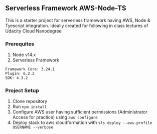 ## Serverless Framework AWS-Node-TS
This is a starter project for serverless framework having AWS, Node & Tyescript integration. Ideally created for following in class lectures of Udacity Cloud Nanodegree

### Prerequites
1. Node v14.x
2. Serverless Framework
```
Framework Core: 3.24.1
Plugin: 6.2.2
SDK: 4.3.2
```

### Project Setup
1. Clone repository
2. Run `npm install`
3. Configure AWS user having sufficient permissions (Administrator Access for practice) using `aws configure`
4. Deploy stack to aws cloudformation with `sls deploy --aws-profile USERNAME --verbose`